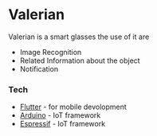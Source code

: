 # Valerian
Valerian is a smart glasses the use of it are
  - Image Recognition
  - Related Information about the object
  - Notification

### Tech
* [Flutter](https://flutter.dev) - for mobile devolopment
* [Arduino](http://arduino.cc) - IoT framework
* [Espressif](https://docs.espressif.com/projects/esp-idf/en/latest/esp32/) - IoT framework
